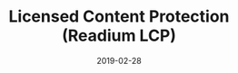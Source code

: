 ---
title: "Licensed Content Protection (Readium LCP)"
description: "Readium LCP is a recent passphrase-based rights management solution, with support for different business models including library lending and bookstore sales. This is a simple but reliable solution for distributing protected content, based on rock solid encryption algorithms and classical PKI techniques."
date: "2019-02-28"
ig: ["LCP"]
layout: definitions
showReadTime: false
showDate: false
member_url: https://www.edrlab.org/readium-lcp/
# featureImage: "https://www.edrlab.org/wp-content/uploads/2016/12/edrlab_mea_readium-lcp3.png"
weight: 1
---